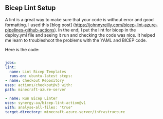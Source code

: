 ## Bicep Lint Setup

A lint is a great way to make sure that your code is without error and good formatting.   I used this [blog post] (https://johnnyreilly.com/bicep-lint-azure-pipelines-github-actions).  In the end, I put the lint for bicep in the deploy.yml file and seeing it run and checking the code was nice. It helped me learn to troubleshoot the problems with the YAML and BICEP code.  

Here is the code:

```yaml 

jobs:
lint:
  name: Lint Bicep Templates
  runs-on: ubuntu-latest steps:
- name: Checkout Repository
uses: actions/checkout@v3 with:
path: minecraft-azure-server

- name: Run Bicep Linter
uses: synergy-au/bicep-lint-action@v1
with: analyse-all-files: "true"
target-directory: minecraft-azure-server/infrastructure
 ```
